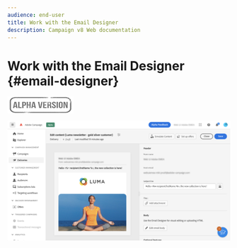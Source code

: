 ```yaml
---
audience: end-user
title: Work with the Email Designer
description: Campaign v8 Web documentation
---
```

# Work with the Email Designer {#email-designer}

![](../assets/do-not-localize/badge.png)



![](assets/content-dashboard.png)

<!--
Acrite same as AJO but little diff:
no offers (offer component specific to AJO) -> need to use perso
perso is not acrite. icons are not the same as AJO: recipient, offers (define offer with code), content blocks (not in AJO). 
rest of design similar to AJO
dynamic content not in alpha
-->